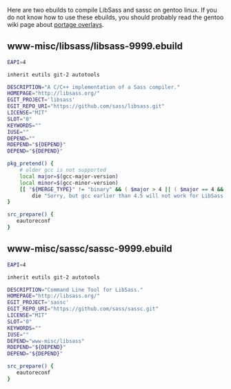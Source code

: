 Here are two ebuilds to compile LibSass and sassc on gentoo linux. If you do not know how to use these ebuilds, you should probably read the gentoo wiki page about [portage overlays](http://wiki.gentoo.org/wiki/Overlay).

## www-misc/libsass/libsass-9999.ebuild
```ebuild
EAPI=4

inherit eutils git-2 autotools

DESCRIPTION="A C/C++ implementation of a Sass compiler."
HOMEPAGE="http://libsass.org/"
EGIT_PROJECT='libsass'
EGIT_REPO_URI="https://github.com/sass/libsass.git"
LICENSE="MIT"
SLOT="0"
KEYWORDS=""
IUSE=""
DEPEND=""
RDEPEND="${DEPEND}"
DEPEND="${DEPEND}"

pkg_pretend() {
    # older gcc is not supported
    local major=$(gcc-major-version)
    local minor=$(gcc-minor-version)
    [[ "${MERGE_TYPE}" != "binary" && ( $major > 4 || ( $major == 4 && $minor &lt; 5 ) ) ]] && \
        die "Sorry, but gcc earlier than 4.5 will not work for LibSass."
}

src_prepare() {
   eautoreconf
}
```

## www-misc/sassc/sassc-9999.ebuild
```ebuild
EAPI=4

inherit eutils git-2 autotools

DESCRIPTION="Command Line Tool for LibSass."
HOMEPAGE="http://libsass.org/"
EGIT_PROJECT='sassc'
EGIT_REPO_URI="https://github.com/sass/sassc.git"
LICENSE="MIT"
SLOT="0"
KEYWORDS=""
IUSE=""
DEPEND="www-misc/libsass"
RDEPEND="${DEPEND}"
DEPEND="${DEPEND}"

src_prepare() {
   eautoreconf
}
```

